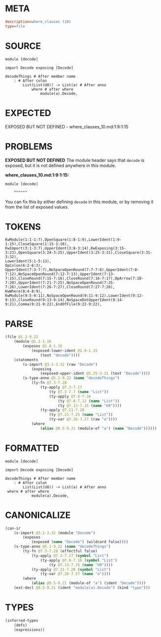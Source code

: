 # META
~~~ini
description=where_clauses (10)
type=file
~~~
# SOURCE
~~~roc
module [decode]

import Decode exposing [Decode]

decodeThings # After member name
	: # After colon
		List(List(U8)) -> List(a) # After anno
			where # after where
				module(a).Decode,
~~~
# EXPECTED
EXPOSED BUT NOT DEFINED - where_clauses_10.md:1:9:1:15
# PROBLEMS
**EXPOSED BUT NOT DEFINED**
The module header says that `decode` is exposed, but it is not defined anywhere in this module.

**where_clauses_10.md:1:9:1:15:**
```roc
module [decode]
```
        ^^^^^^
You can fix this by either defining `decode` in this module, or by removing it from the list of exposed values.

# TOKENS
~~~zig
KwModule(1:1-1:7),OpenSquare(1:8-1:9),LowerIdent(1:9-1:15),CloseSquare(1:15-1:16),
KwImport(3:1-3:7),UpperIdent(3:8-3:14),KwExposing(3:15-3:23),OpenSquare(3:24-3:25),UpperIdent(3:25-3:31),CloseSquare(3:31-3:32),
LowerIdent(5:1-5:13),
OpColon(6:2-6:3),
UpperIdent(7:3-7:7),NoSpaceOpenRound(7:7-7:8),UpperIdent(7:8-7:12),NoSpaceOpenRound(7:12-7:13),UpperIdent(7:13-7:15),CloseRound(7:15-7:16),CloseRound(7:16-7:17),OpArrow(7:18-7:20),UpperIdent(7:21-7:25),NoSpaceOpenRound(7:25-7:26),LowerIdent(7:26-7:27),CloseRound(7:27-7:28),
KwWhere(8:4-8:9),
KwModule(9:5-9:11),NoSpaceOpenRound(9:11-9:12),LowerIdent(9:12-9:13),CloseRound(9:13-9:14),NoSpaceDotUpperIdent(9:14-9:21),Comma(9:21-9:22),EndOfFile(9:22-9:22),
~~~
# PARSE
~~~clojure
(file @1.1-9.22
	(module @1.1-1.16
		(exposes @1.8-1.16
			(exposed-lower-ident @1.9-1.15
				(text "decode"))))
	(statements
		(s-import @3.1-3.32 (raw "Decode")
			(exposing
				(exposed-upper-ident @3.25-3.31 (text "Decode"))))
		(s-type-anno @5.1-9.22 (name "decodeThings")
			(ty-fn @7.3-7.28
				(ty-apply @7.3-7.17
					(ty @7.3-7.7 (name "List"))
					(ty-apply @7.8-7.16
						(ty @7.8-7.12 (name "List"))
						(ty @7.13-7.15 (name "U8"))))
				(ty-apply @7.21-7.28
					(ty @7.21-7.25 (name "List"))
					(ty-var @7.26-7.27 (raw "a"))))
			(where
				(alias @9.5-9.21 (module-of "a") (name "Decode"))))))
~~~
# FORMATTED
~~~roc
module [decode]

import Decode exposing [Decode]

decodeThings # After member name
	: # After colon
		List(List(U8)) -> List(a) # After anno
 where # after where
			module(a).Decode,
~~~
# CANONICALIZE
~~~clojure
(can-ir
	(s-import @3.1-3.32 (module "Decode")
		(exposes
			(exposed (name "Decode") (wildcard false))))
	(s-type-anno @5.1-9.22 (name "decodeThings")
		(ty-fn @7.3-7.28 (effectful false)
			(ty-apply @7.3-7.17 (symbol "List")
				(ty-apply @7.8-7.16 (symbol "List")
					(ty @7.13-7.15 (name "U8"))))
			(ty-apply @7.21-7.28 (symbol "List")
				(ty-var @7.26-7.27 (name "a"))))
		(where
			(alias @9.5-9.21 (module-of "a") (ident "Decode"))))
	(ext-decl @9.5-9.21 (ident "module(a).Decode") (kind "type")))
~~~
# TYPES
~~~clojure
(inferred-types
	(defs)
	(expressions))
~~~
